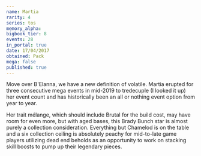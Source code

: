 ```yaml
---
name: Martia
rarity: 4
series: tos
memory_alpha:
bigbook_tier: 8
events: 28
in_portal: true
date: 17/04/2017
obtained: Pack
mega: false
published: true
---
```


Move over B'Elanna, we have a new definition of volatile. Martia erupted for three consecutive mega events in mid-2019 to tredecuple (I looked it up) her event count and has historically been an all or nothing event option from year to year.

Her trait mélange, which should include Brutal for the build cost, may have room for even more, but with aged bases, this Brady Bunch star is almost purely a collection consideration. Everything but Chamelod is on the table and a six collection ceiling is absolutely peachy for mid-to-late game players utilizing dead end beholds as an opportunity to work on stacking skill boosts to pump up their legendary pieces.
